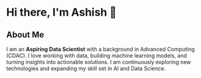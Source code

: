# Hi there, I'm Ashish 👋
## About Me
I am an **Aspiring Data Scientist** with a background in Advanced Computing (CDAC). I love working with data, building machine learning models, and turning insights into actionable solutions. I am continuously exploring new technologies and expanding my skill set in AI and Data Science.
